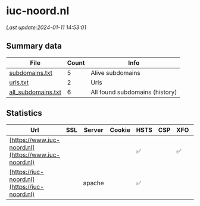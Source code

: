 # iuc-noord.nl
*Last update:2024-01-11 14:53:01*
## Summary data
| File       | Count | Info |
|------------|-------|------|
|[subdomains.txt](/data/iuc-noord/subdomains.txt)|5|Alive subdomains|
|[urls.txt](/data/iuc-noord/urls.txt)|2|Urls|
|[all_subdomains.txt](/data/iuc-noord/all_subdomains.txt)|6|All found subdomains (history)|
## Statistics
| Url | SSL | Server | Cookie | HSTS | CSP | XFO | XXP | RP | Tech |
|------------|-------|------|------|------|------|------|------|------|------|
|[https://www.iuc-noord.nl](https://www.iuc-noord.nl)| | | |:white_check_mark: | |:white_check_mark: | |:white_check_mark: |Bootstrap HSTS YouTu...|
|[https://iuc-noord.nl](https://iuc-noord.nl)| |apache| |:white_check_mark: | | | |:white_check_mark: |Apache HTTP Server H...|